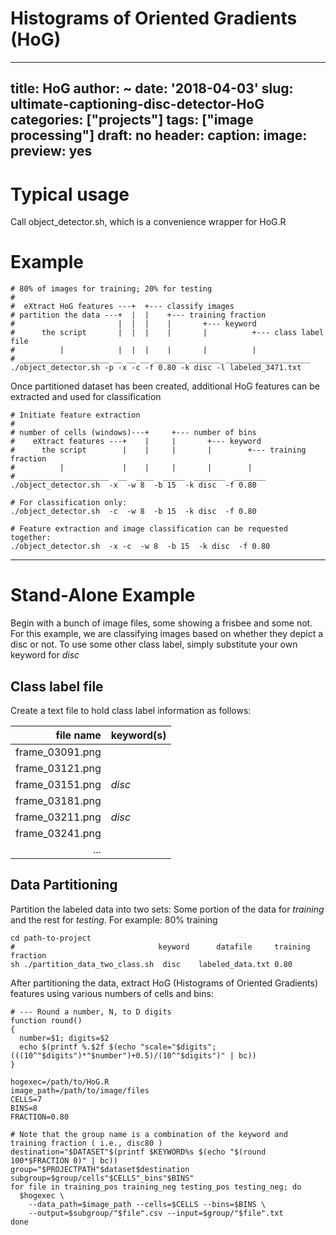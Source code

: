 # Histograms of Oriented Gradients (HoG)
---
title: HoG
author: ~
date: '2018-04-03'
slug: ultimate-captioning-disc-detector-HoG
categories: ["projects"]
tags: ["image processing"]
draft: no
header:
  caption:
  image:
  preview: yes
---

# Typical usage 
Call object_detector.sh, which is a convenience wrapper for HoG.R

# Example
```{bash, eval=FALSE}
# 80% of images for training; 20% for testing
#
#  eXtract HoG features ---+  +--- classify images
# partition the data ---+  |  |    +--- training fraction
#                       |  |  |    |       +--- keyword
#      the script       |  |  |    |       |          +--- class label file
#          |            |  |  |    |       |          |
# ____________________ __ __ __ _______ _______ ___________________
./object_detector.sh -p -x -c -f 0.80 -k disc -l labeled_3471.txt
```

Once partitioned dataset has been created, additional HoG features can be extracted and used for classification
```{bash, eval=FALSE}
# Initiate feature extraction
#
# number of cells (windows)---+     +--- number of bins
#    eXtract features ---+    |     |       +--- keyword
#      the script        |    |     |       |        +--- training fraction
#          |             |    |     |       |        |
# ____________________  __  ____  _____  _______  _______
./object_detector.sh  -x  -w 8  -b 15  -k disc  -f 0.80

# For classification only:
./object_detector.sh  -c  -w 8  -b 15  -k disc  -f 0.80

# Feature extraction and image classification can be requested together:
./object_detector.sh  -x -c  -w 8  -b 15  -k disc  -f 0.80
```

***

# Stand-Alone Example
Begin with a bunch of image files, some showing a frisbee and some not. For this example, we are classifying images based on whether they depict a disc or not. To use some other class label, simply substitute your own keyword for _disc_

## Class label file
Create a text file to hold class label information as follows:

|file name       |keyword(s)|
|---------------:|:---------|
|frame_03091.png |          |
|frame_03121.png |          |
|frame_03151.png | _disc_   |
|frame_03181.png |          |
|frame_03211.png | _disc_   |
|frame_03241.png |          |
|...| |

## Data Partitioning
Partition the labeled data into two sets: Some portion of the data for *training* and the rest for *testing*. For example: 80% training

```{bash}
cd path-to-project
#                                keyword      datafile     training fraction
sh ./partition_data_two_class.sh  disc    labeled_data.txt 0.80
```

After partitioning the data, extract HoG (Histograms of Oriented Gradients) features using various numbers of cells and bins:

```{bash}
# --- Round a number, N, to D digits
function round() 
{
  number=$1; digits=$2
  echo $(printf %.$2f $(echo "scale="$digits";(((10^"$digits")*"$number")+0.5)/(10^"$digits")" | bc))
}

hogexec=/path/to/HoG.R
image_path=/path/to/image/files
CELLS=7
BINS=8
FRACTION=0.80

# Note that the group name is a combination of the keyword and training fraction ( i.e., disc80 )
destination="$DATASET"$(printf $KEYWORD%s $(echo "$(round 100*$FRACTION 0)" | bc))
group="$PROJECTPATH"$dataset$destination
subgroup=$group/cells"$CELLS"_bins"$BINS"
for file in training_pos training_neg testing_pos testing_neg; do
  $hogexec \
    --data_path=$image_path --cells=$CELLS --bins=$BINS \
    --output=$subgroup/"$file".csv --input=$group/"$file".txt
done        
```
